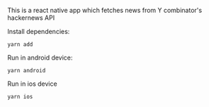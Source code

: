 This is a react native app which fetches news from Y combinator's hackernews API

Install dependencies:
```
yarn add
```

Run in android device:
```
yarn android
```

Run in ios device
```
yarn ios
```